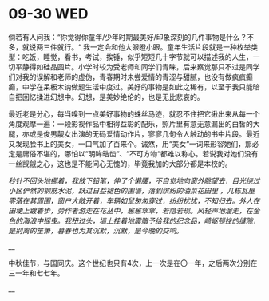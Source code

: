 # 09-30 WED

倘若有人问我：“你觉得你童年/少年时期最美好/印象深刻的几件事物是什么？不多，就说两三件就行。“ 我一定会和他大眼瞪小眼。童年生活片段就是一种枚举类型：吃饭，睡觉，看书，考试，挨锤，似乎短短几十字节就可以描述我的人生，一切平静得如硅晶圆片。小学时较为受老师和同学们青睐，后来察觉那只不过是同学们对我的误解和老师的虚伪，青春期时未尝爱情的青涩与甜腻，也没有做疯疯癫癫，中学在呆板木讷做题生活中度过。美好的事物是如此之稀有，以至于我只能暗自把回忆揉进幻想中。幻想，是美妙绝伦的，也是无比悲哀的。

最近老是分心，每当嗅到一点美好事物的蛛丝马迹，就忍不住把它揪出来从每一个角度观摩一遍：一段影视作品中相得益彰的配乐，照片里有意无意漏出的白皙的大腿，亦或是俊男靓女出演的无码爱情动作片，寥寥几句令人触动的书中片段。最近又发现脸书上的美女，一口气加了百来个。诚然，用“美女“一词来形容她们，那必定是庸俗不堪的，哪怕以“明眸皓齿“、“不可方物“都难以称心。若说我对她们没有一丝觊觎之心，这也是不能问心无愧的，毕竟我加的大部分都是本校的。

_秒针不回头地挪着，我放下铅笔，伸了个懒腰，不自觉地向窗外眺望去，目光绕过小区俨然的钢筋水泥，跃过日益褪色的围墙，落到缤纷的油菜花田里 ，几栋瓦屋零落在其周围，窗户大敞开着，车辆如鼠匆匆穿过，纷纷扰扰，不知归去。外人在田埂上踱着步，劳作者游走在花丛中，窸窸窣窣，若隐若现。风轻声地溜走，在金色的海浪中摇曳。我扭过头，墙上挂着地震赠予给我的纪念品，崎岖顿挫的缝隙，是别离的笙箫，暮春也为其沉默，沉默，是今晚的交响。_

\_\_

中秋佳节，与国同庆。这个世纪也只有4次，上一次是在〇一年，之后两次分别在三一年和七七年。

\_\_

